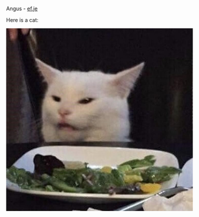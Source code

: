 
Angus - [ef.je](https://ef.je)

Here is a cat:

![CAT](https://github.com/Gaunsessa/Gaunsessa/blob/master/cats/smeeeeg.jpg)
